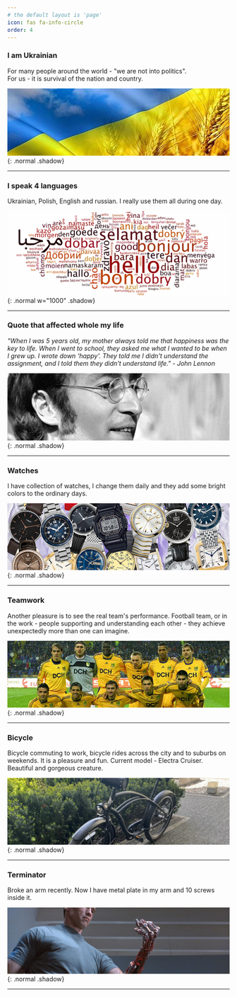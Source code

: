 ```yaml
---
# the default layout is 'page'
icon: fas fa-info-circle
order: 4
---
```



<H3>I am Ukrainian</H3>
For many people around the world - "we are not into politics".<br>For us - it is survival of the nation and country.

![Desktop View](/assets/img/images/about_flag.jpg){: .normal .shadow}
<hr>


<H3>I speak 4 languages</H3>
Ukrainian, Polish, English and russian. I really use them all during one day.

![Desktop View](/assets/img/images/about_lang.png){: .normal w="1000" .shadow}
<hr>


<H3>Quote that affected whole my life</H3>
<em>"When I was 5 years old, my mother always told me that happiness was the key to life. When I went to school, they asked me what I wanted to be when I grew up. I wrote down 'happy'. They told me I didn't understand the assignment, and I told them they didn't understand life." - John Lennon</em>

![Desktop View](/assets/img/images/about_lennon.jpg){: .normal .shadow}
<hr>


<H3>Watches</H3>
I have collection of watches, I change them daily and they add some bright colors to the ordinary days.

![Desktop View](/assets/img/images/about_watches.jpg){: .normal  .shadow}
<hr>


<H3>Teamwork</H3>
Another pleasure is to see the real team's performance. Football team, or in the work - people supporting and understanding each other - they achieve unexpectedly more than one can imagine.

![Desktop View](/assets/img/images/about_team.jpg){: .normal  .shadow}
<hr>


<H3>Bicycle</H3>
Bicycle commuting to work, bicycle rides across the city and to suburbs on weekends. It is a pleasure and fun. Current model - Electra Cruiser. Beautiful and gorgeous creature.

![Desktop View](/assets/img/images/about_bicycle.jpg){: .normal  .shadow}
<hr>


<H3>Terminator</H3>
Broke an arm recently. Now I have metal plate in my arm and 10 screws inside it.

![Desktop View](/assets/img/images/about_terminator.jpg){: .normal  .shadow}
<hr>